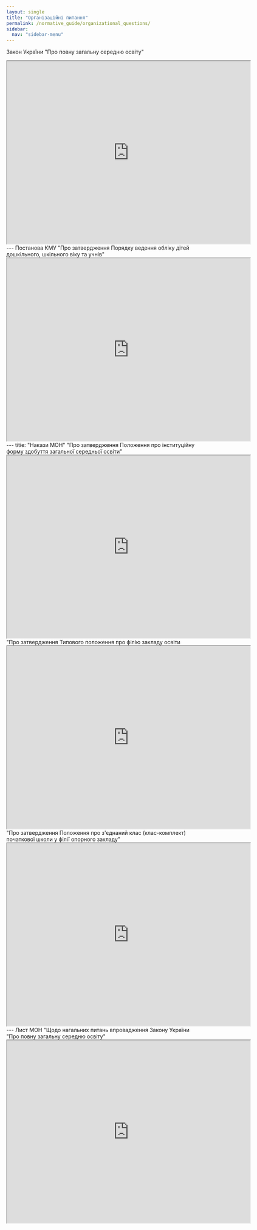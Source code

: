 ```yaml
---
layout: single
title: "Організаційні питання"
permalink: /normative_guide/organizational_questions/
sidebar:
  nav: "sidebar-menu"
---
```

Закон України "Про повну загальну середню освіту"
<iframe src="https://drive.google.com/file/d/1SowyY081Pt-yLhHNEFvpJipxpAqe3608/preview" width="640" height="480"></iframe>
---
Постанова КМУ "Про затвердження Порядку ведення обліку дітей дошкільного, шкільного віку та учнів" 
<iframe src="https://drive.google.com/file/d/1tWSv2NIuE-7eXvvPwcB2IkO5ZElT3oLT/preview" width="640" height="480"></iframe>
---
titie: "Накази МОН"
"Про затвердження Положення про інституційну форму здобуття загальної середньої освіти"
<iframe src="https://drive.google.com/file/d/19AkZO1jdaGwJ-wAW3xA75_aQhaJRWnBM/preview" width="640" height="480"></iframe>
"Про затвердження Типового положення про філію закладу освіти
<iframe src="https://drive.google.com/file/d/1zYTQxDjV8DgYWsT6rMiQiBRPMj4aD5pz/preview" width="640" height="480"></iframe>
"Про затвердження Положення про з'єднаний клас (клас-комплект) початкової школи у філії опорного закладу"
<iframe src="https://drive.google.com/file/d/1z7p2tAbiYrpvH4CulHSCmMc228vqV7tF/preview" width="640" height="480"></iframe>
---
Лист МОН "Щодо нагальних питань впровадження Закону України "Про повну загальну середню освіту"
<iframe src="https://drive.google.com/file/d/1g2E6U41PHnyxHuQdG_KmWEHK_Ownd3Xg/preview" width="640" height="480"></iframe>
